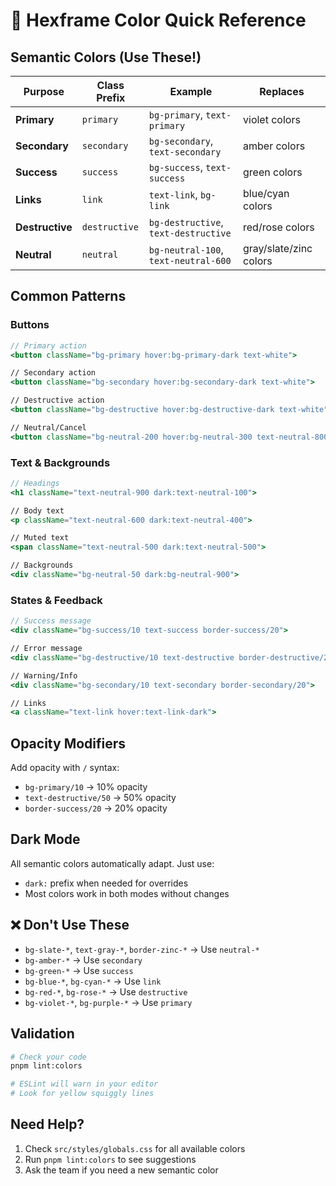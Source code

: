 # 🎨 Hexframe Color Quick Reference

## Semantic Colors (Use These!)

| Purpose | Class Prefix | Example | Replaces |
|---------|-------------|---------|----------|
| **Primary** | `primary` | `bg-primary`, `text-primary` | violet colors |
| **Secondary** | `secondary` | `bg-secondary`, `text-secondary` | amber colors |
| **Success** | `success` | `bg-success`, `text-success` | green colors |
| **Links** | `link` | `text-link`, `bg-link` | blue/cyan colors |
| **Destructive** | `destructive` | `bg-destructive`, `text-destructive` | red/rose colors |
| **Neutral** | `neutral` | `bg-neutral-100`, `text-neutral-600` | gray/slate/zinc colors |

## Common Patterns

### Buttons
```jsx
// Primary action
<button className="bg-primary hover:bg-primary-dark text-white">

// Secondary action  
<button className="bg-secondary hover:bg-secondary-dark text-white">

// Destructive action
<button className="bg-destructive hover:bg-destructive-dark text-white">

// Neutral/Cancel
<button className="bg-neutral-200 hover:bg-neutral-300 text-neutral-800">
```

### Text & Backgrounds
```jsx
// Headings
<h1 className="text-neutral-900 dark:text-neutral-100">

// Body text
<p className="text-neutral-600 dark:text-neutral-400">

// Muted text
<span className="text-neutral-500 dark:text-neutral-500">

// Backgrounds
<div className="bg-neutral-50 dark:bg-neutral-900">
```

### States & Feedback
```jsx
// Success message
<div className="bg-success/10 text-success border-success/20">

// Error message
<div className="bg-destructive/10 text-destructive border-destructive/20">

// Warning/Info
<div className="bg-secondary/10 text-secondary border-secondary/20">

// Links
<a className="text-link hover:text-link-dark">
```

## Opacity Modifiers

Add opacity with `/` syntax:
- `bg-primary/10` → 10% opacity
- `text-destructive/50` → 50% opacity
- `border-success/20` → 20% opacity

## Dark Mode

All semantic colors automatically adapt. Just use:
- `dark:` prefix when needed for overrides
- Most colors work in both modes without changes

## ❌ Don't Use These

- `bg-slate-*`, `text-gray-*`, `border-zinc-*` → Use `neutral-*`
- `bg-amber-*` → Use `secondary`
- `bg-green-*` → Use `success`
- `bg-blue-*`, `bg-cyan-*` → Use `link`
- `bg-red-*`, `bg-rose-*` → Use `destructive`
- `bg-violet-*`, `bg-purple-*` → Use `primary`

## Validation

```bash
# Check your code
pnpm lint:colors

# ESLint will warn in your editor
# Look for yellow squiggly lines
```

## Need Help?

1. Check `src/styles/globals.css` for all available colors
2. Run `pnpm lint:colors` to see suggestions
3. Ask the team if you need a new semantic color